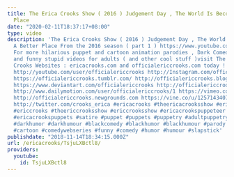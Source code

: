 ```yaml
---
title: The Erica Crooks Show ( 2016 ) Judgement Day , The World Is Becoming A Better
  Place
date: "2020-02-11T18:37:17+08:00"
type: video
description: 'The Erica Crooks Show ( 2016 ) Judgement Day , The World Is Becoming
  A Better Place From the 2016 season ( part 1 ) https://www.youtube.com/watch?v=2jSS5bEBIo4
  For more hilarious puppet and cartoon animation parodies , Dark Comedy humor , satires
  and funny stupid videos for adults ( and other cool stuff )visit The Official Erica
  Crooks Websites : ericacrooks.com and officialericcrooks.com today ! http://facebook.com/officialericcrooks
  http://youtube.com/user/officialericcrooks http://Instagram.com/officialericcrooks/
  https://officialericcrooks.tumblr.com/ http://officialericcrooks.blogspot.com/ https://officialericcrooks.wordpress.com
  https://www.deviantart.com/officialericcrooks http://officialericcrooks.newgrounds.com/follow
  http://www.dailymotion.com/user/officialericcrooks/1 https://vimeo.com/officialericcrooks
  http://officialericcrooks.newgrounds.com https://vine.co/u/1257143407999610880 https://www.pinterest.com/officialec1/
  http://twitter.com/crooks_erica #ericacrooks #theericacrooksshow #ericacrooksshow
  #ericcrooks #theericcrooksshow #ericcrooksshow #ericacrookspuppeteer #ericacrookspuppet
  #ericacrookspuppets #satire #puppet #puppets #puppetry #adultpuppetry #darkcomedy
  #darkhumor #darkhumour #blackcomedy #blackhumor #blackhumour #parody #parodies #cartoons
  #cartoon #comedywebseries #funny #comedy #humor #humour #slapstick'
publishdate: "2018-11-14T18:34:15.000Z"
url: /ericacrooks/TsjuLXBctl8/
providers:
  youtube:
    id: TsjuLXBctl8
---
```

